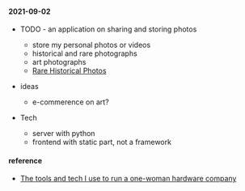 

#### 2021-09-02  
*  TODO - an application on sharing and storing photos  
    - store my personal photos or videos  
    - historical and rare photographs  
    - art photographs  
    - [Rare Historical Photos](https://rarehistoricalphotos.com/about-us/) 

* ideas  
    - e-commerence on art?  

* Tech 
    - server with python 
    - frontend with static part, not a framework 

#### reference
* [The tools and tech I use to run a one-woman hardware company](https://blog.thea.codes/winterblooms-tech-stack/)  